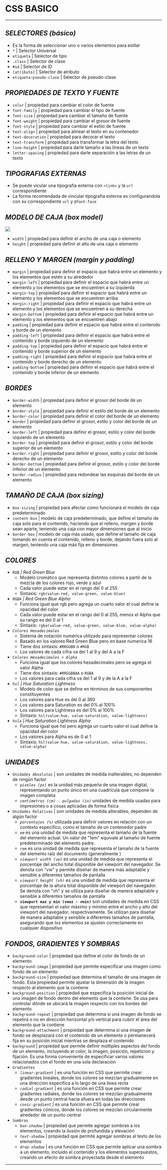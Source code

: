 # **CSS BASICO**

---

## _SELECTORES (básico)_

- Es la forma de seleccionar uno o varios elementos para estilar
- `*` | Selector Universal
- `etiqueta` | Selector de tipo
- `.class` | Selector de clase
- `#id` | Selector de ID
- `[atributo]` | Selector de atributo
- `etiqueta:pseudo-clase` | Selector de pseudo-clase

## _PROPIEDADES DE TEXTO Y FUENTE_

- `color` | propiedad para cambiar el color de fuente
- `font-family` | propiedad para cambiar el tipo de fuente
- `font-size` | propiedad para cambiar el tamaño de fuente
- `font-weight` | propiedad para cambiar el grosor de fuente
- `font-style` | propiedad para cambiar el estilo de fuente
- `text-align` | propiedad para alinear el texto en su contenedor
- `text-decoration` | propiedad para decorar el texto
- `text-transform` | propiedad para transformar la letra del texto
- `line-height` | propiedad para darle tamaño a las lineas de un texto
- `letter-spacing` | propiedad para darle separación a las letras de un texto

## _TIPOGRAFIAS EXTERNAS_

- Se puede vicular una tipografia externa con `<link>` y la `url` correspondiente
- La forma recomendada de vincular tipografia externa es configurandola con su correspondiente `url` y `@font-face`

## _MODELO DE CAJA (box model)_

<img src="../img/box-model.png">

- `width` | propiedad para definir el ancho de una caja o elemento
- `height` | propiedad para definir el alto de una caja o elemento

## _RELLENO Y MARGEN (margin y padding)_

- `margin` | propiedad para definir el espacio que habrá entre un elemento y los elementos que estén a su alrededor
- `margin-left` | propiedad para definir el espacio que habrá entre un elemento y los elementos que se encuentren a su izquierda
- `margin-top` | propiedad para definir el espacio que habrá entre un elemento y los elementos que se encuentren arriba
- `margin-right` | propiedad para definir el espacio que habrá entre un elemento y los elementos que se encuentren a su derecha
- `margin-bottom` | propiedad para definir el espacio que habrá entre un elemento y los elementos que se encuentren abajo
- `padding` | propiedad para definir el espacio que habrá entre el contenido y borde de un elemento
- `padding-left` | propiedad para definir el espacio que habrá entre el contenido y borde izquierdo de un elemento
- `padding-top` | propiedad para definir el espacio que habrá entre el contenido y borde superior de un elemento
- `padding-right` | propiedad para definir el espacio que habrá entre el contenido y borde derecho de un elemento
- `padding-bottom` | propiedad para definir el espacio que habrá entre el contenido y borde inferior de un elemento

## _BORDES_

- `border-width` | propiedad para definir el grosor del borde de un elemento
- `border-style` | propiedad para definir el estilo del borde de un elemento
- `border-color` | propiedad para definir el color del borde de un elemento
- `border` | propiedad para definir el grosor, estilo y color del borde de un elemento
- `border-left` | propiedad para definir el grosor, estilo y color del borde izquierdo de un elemento
- `border-top` | propiedad para definir el grosor, estilo y color del borde superior de un elemento
- `border-right` | propiedad para definir el grosor, estilo y color del borde derecho de un elemento
- `border-bottom` | propiedad para definir el grosor, estilo y color del borde inferior de un elemento
- `border-radius` | propiedad para redondear las esquinas del borde de un elemento

## _TAMAÑO DE CAJA (box sizing)_

- `box-sizing` | propiedad para afectar como funcionará el modelo de caja predeterminado
- `content-box` | modelo de caja predeterminado, que define el tamaño de caja solo para el contenido, haciendo que el relleno, margen y borde sean aparte, teniendo una caja con mayor dimensiones que al inicio
- `border-box` | modelo de caja más usado, que define el tamaño de caja tomando en cuenta el contenido, relleno y borde, dejando fuera solo al margen, teniendo una caja más fija en dimensiones

## _COLORES_

- _`RGB` | Red Green Blue_
  - Modelo cromático que representa distintos colores a partir de la mezcla de los colores rojo, verde y azul
  - Cada valor puede estar en el rango del 0 al 255
  - Sintaxis: `rgb(value-red, value-green, value-blue)`
- _`RGBA` | Red Green Blue Alpha_
  - Funciona igual que rgb pero agrega un cuarto valor el cual define la opacidad del color
  - Cada valor puede estar en el rango del 0 al 255, menos el Alpha que su rango es del 0 al 1
  - Sintaxis: `rgba(value-red, value-green, value-blue, value-alpha)`
- _`Colores Hexadecimales`_
  - Sistema de notación numérica utilizado para representar colores
  - Basado en los valores Red Green Blue pero en base numerica 16
  - Tiene dos sintaxis: `#RRGGBB` o `#RGB`
  - Los valores de cada cifra va del 1 al 9 y del A a la F
- _`Colores Hexadecimales + Alpha`_
  - Funciona igual que los colores hexadecimales pero se agrega el valor Alpha
  - Tiene dos sintaxis: `#RRGGBBAA` o `RGBA`
  - Los valores para cada cifra va del 1 al 9 y de la A a la F
- _`hsl` | Hue Saturation Lightness_
  - Modelo de color que se define en términos de sus componentes constituyentes
  - Los valores para Hue es del 0 al 360
  - Los valores para Saturation es del 0% al 100%
  - Los valores para Lightness es del 0% al 100%
  - Sintaxis: `hsl(value-hue, value-saturation, value-lightness)`
- _`hsla` | Hue Saturation Lightness Alpha_
  - Funciona igual que hsl pero agrega un cuarto valor el cual define la opacidad del color
  - Los valores para Alpha es de 0 al 1
  - Sintaxis: `hsl(value-hue, value-saturation, value-lightness, value-alpha)`

## _UNIDADES_

- `Unidades Absolutas` | son unidades de medida inalterables, no dependen de ningún factor
  - _`pixeles (px)`_ es la unidad más pequeña de una imagen digital, representando un punto único en una cuadrícula que compone la imagen completa
  - _`centímetros (cm) - pulgadas (in)`_ unidades de medida usadas para impresiones o a cosas aplicadas de forma fisica
- `Unidades Relativas` | son unidades de medida alterables, dependen de algún factor
  - _`porcentajes (%)`_ utilizada para definir valores en relación con un contexto específico, como el tamaño de un contenedor padre
  - _`em`_ es una unidad de medida que representa el tamaño de la fuente del elemento actual. Un valor de "1em" equivale al tamaño de fuente predeterminado del elemento padre.
  - _`rem`_ es una unidad de medida que representa el tamaño de la fuente del elemento raíz del documento (generalmente <html>)
  - _`viewport width (vw)`_ es una unidad de medida que representa el porcentaje del ancho total disponible del viewport del navegador. Se denota con "vw" y permite diseñar de manera más adaptable y sensible a diferentes tamaños de pantalla
  - _`viewport height (vh)`_ es una unidad de medida que representa el porcentaje de la altura total disponible del viewport del navegador. Se denota con "vh" y se utiliza para diseñar de manera adaptable y sensible a diferentes tamaños de pantalla
  - **`viewport max y min (vmax - vmin)`** son unidades de medida en CSS que representan el valor máximo y mínimo entre el ancho y alto del viewport del navegador, respectivamente. Se utilizan para diseñar de manera adaptable y sensible a diferentes tamaños de pantalla, asegurando que los elementos se ajusten correctamente en cualquier dispositivo

## _FONDOS, GRADIENTES Y SOMBRAS_

- `background-color` | propiedad que define el color de fondo de un elemento
- `background-image` | propiedad que permite especificar una imagen como fondo de un elemento
- `background-size` | propiedad que determina el tamaño de una imagen de fondo. Esta propiedad permite ajustar la dimensión de la imagen respecto al elemento que la contiene
- `background-position` | propiedad que especifica la posición inicial de una imagen de fondo dentro del elemento que la contiene. Se usa para controlar dónde se ubicará la imagen respecto con los bordes del elemento
- `background-repeat` | propiedad que determina si una imagen de fondo se repetirá o no en dirección horizontal y/o vertical para cubrir el área del elemento que la contiene
- `background-attachment` | propiedad que determina si una imagen de fondo se desplazará con el contenido de un elemento o permanecerá fija en su posición inicial mientras se desplaza el contenido
- `background` | propiedad que permite definir múltiples aspectos del fondo de un elemento, incluyendo el color, la imagen, posición, repetición y fijación. Es una forma conveniente de especificar varios valores relacionados con el fondo en una sola declaración
- `Gradientes`
  - _`linear-gradient`_ | es una función en CSS que permite crear gradientes lineales, donde los colores se mezclan gradualmente en una dirección específica a lo largo de una línea recta
  - _`radial-gradient`_ | es una función en CSS que permite crear gradientes radiales, donde los colores se mezclan gradualmente desde un punto central hacia afuera en todas las direcciones
  - _`conic-gradient`_ | es una función en CSS que permite crear gradientes cónicos, donde los colores se mezclan circularmente alrededor de un punto central
- `Sombras`
  - _`box-shadow`_ | propiedad que permite agregar sombras a los elementos, creando la ilusión de profundida y elevación
  - _`text-shadow`_ | propiedad que permite agregar sombras al texto de los elementos
  - _`drop-shadow`_ | es una función en CSS que permite aplicar una sombra a un elemento, incluido el contenido y los elementos superpuestos, creando un efecto de sombra proyectada desde el elemento

---
